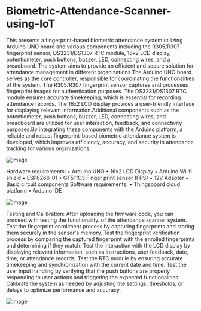 # Biometric-Attendance-Scanner-using-IoT

This presents a fingerprint-based biometric attendance system utilizing Arduino UNO
board and various components including the R305/R307 fingerprint sensor, DS3231/DS1307
RTC module, 16x2 LCD display, potentiometer, push buttons, buzzer, LED, connecting
wires, and a breadboard. The system aims to provide an efficient and secure solution for
attendance management in different organizations.The Arduino UNO board serves as the core
controller, responsible for coordinating the functionalities of the system. The R305/R307
fingerprint sensor captures and processes fingerprint images for authentication purposes. The
DS3231/DS1307 RTC module ensures accurate timekeeping, which is essential for recording
attendance records. The 16x2 LCD display provides a user-friendly interface for displaying
relevant information.Additional components such as the potentiometer, push buttons, buzzer,
LED, connecting wires, and breadboard are utilized for user interaction, feedback, and
connectivity purposes.By integrating these components with the Arduino platform, a reliable
and robust fingerprint-based biometric attendance system is developed, which improves
efficiency, accuracy, and security in attendance tracking for various organizations.

![image](https://github.com/ahzamafaq/Biometric-Attendance-Scanner-using-IoT/assets/171343226/abe50e2e-dd93-45da-adaa-7d119a6f5878)

Hardware requirements:
• Arduino UNO
• 16x2 LCD Display
• Arduino Wi-fi shield
• ESP8266-01
• GT511C3 Finger print sensor (FPS)
• 12V Adapter
• Basic circuit components
Software requirements:
• Thingsboard cloud platform
• Arduino IDE

![image](https://github.com/ahzamafaq/Biometric-Attendance-Scanner-using-IoT/assets/171343226/f1af8fe3-3dc2-49e1-9210-f12211054ad7)

Testing and Calibration:
After uploading the firmware code, you
can proceed with testing the functionality.
of the attendance scanner system.
Test the fingerprint enrollment process by
capturing fingerprints and storing them
securely in the sensor's memory.
Test the fingerprint verification process by
comparing the captured fingerprint with
the enrolled fingerprints and determining if
they match.
Test the interaction with the LCD display
by displaying relevant information, such as
instructions, user feedback, date, time, or
attendance records.
Test the RTC module by ensuring accurate
timekeeping and synchronization with the
current date and time.
Test the user input handling by verifying
that the push buttons are properly
responding to user actions and triggering
the expected functionalities.
Calibrate the system as needed by
adjusting the settings, thresholds, or delays
to optimize performance and accuracy.

![image](https://github.com/ahzamafaq/Biometric-Attendance-Scanner-using-IoT/assets/171343226/5d164e16-2a39-40c9-8ff0-9909139b103f)




